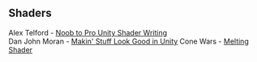 Shaders
-------
Alex Telford - [Noob to Pro Unity Shader Writing](https://www.youtube.com/playlist?list=PLV4HCa5XqFT02gZOZ_Jb_A66wqDhZMCkN)  
Dan John Moran - [Makin' Stuff Look Good in Unity](https://www.youtube.com/channel/UCEklP9iLcpExB8vp_fWQseg)
Cone Wars - [Melting Shader](http://diary.conewars.com/vertex-displacement-shader/)